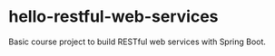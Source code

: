 # hello-restful-web-services
  Basic course project to build RESTful web services with Spring Boot.
